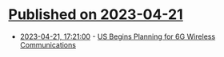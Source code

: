 # [Published on 2023-04-21](index.md)

* [2023-04-21, 17:21:00](https://yro.slashdot.org/story/23/04/21/1515223/us-begins-planning-for-6g-wireless-communications?utm_source=rss1.0mainlinkanon&utm_medium=feed) - [US Begins Planning for 6G Wireless Communications](https://yro.slashdot.org/story/23/04/21/1515223/us-begins-planning-for-6g-wireless-communications?utm_source=rss1.0mainlinkanon&utm_medium=feed)
